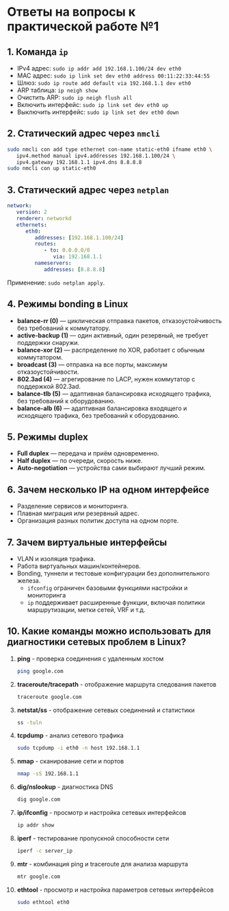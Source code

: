 # Ответы на вопросы к практической работе №1

## 1. Команда `ip`
- IPv4 адрес: `sudo ip addr add 192.168.1.100/24 dev eth0`
- MAC адрес: `sudo ip link set dev eth0 address 00:11:22:33:44:55`
- Шлюз: `sudo ip route add default via 192.168.1.1 dev eth0`
- ARP таблица: `ip neigh show`
- Очистить ARP: `sudo ip neigh flush all`
- Включить интерфейс: `sudo ip link set dev eth0 up`
- Выключить интерфейс: `sudo ip link set dev eth0 down`

## 2. Статический адрес через `nmcli`
```bash
sudo nmcli con add type ethernet con-name static-eth0 ifname eth0 \
   ipv4.method manual ipv4.addresses 192.168.1.100/24 \
   ipv4.gateway 192.168.1.1 ipv4.dns 8.8.8.8
sudo nmcli con up static-eth0
```

## 3. Статический адрес через `netplan`
```yaml
network:
   version: 2
   renderer: networkd
   ethernets:
      eth0:
         addresses: [192.168.1.100/24]
         routes:
            - to: 0.0.0.0/0
               via: 192.168.1.1
         nameservers:
            addresses: [8.8.8.8]
```
Применение: `sudo netplan apply`.

## 4. Режимы bonding в Linux
- **balance-rr (0)** — циклическая отправка пакетов, отказоустойчивость без требований к коммутатору.
- **active-backup (1)** — один активный, один резервный, не требует поддержки снаружи.
- **balance-xor (2)** — распределение по XOR, работает с обычным коммутатором.
- **broadcast (3)** — отправка на все порты, максимум отказоустойчивости.
- **802.3ad (4)** — агрегирование по LACP, нужен коммутатор с поддержкой 802.3ad.
- **balance-tlb (5)** — адаптивная балансировка исходящего трафика, без требований к оборудованию.
- **balance-alb (6)** — адаптивная балансировка входящего и исходящего трафика, без требований к оборудованию.

## 5. Режимы duplex
- **Full duplex** — передача и приём одновременно.
- **Half duplex** — по очереди, скорость ниже.
- **Auto-negotiation** — устройства сами выбирают лучший режим.

## 6. Зачем несколько IP на одном интерфейсе
- Разделение сервисов и мониторинга.
- Плавная миграция или резервный адрес.
- Организация разных политик доступа на одном порте.

## 7. Зачем виртуальные интерфейсы
- VLAN и изоляция трафика.
- Работа виртуальных машин/контейнеров.
- Bonding, туннели и тестовые конфигурации без дополнительного железа.
   - `ifconfig` ограничен базовыми функциями настройки и мониторинга
   - `ip` поддерживает расширенные функции, включая политики маршрутизации, метки сетей, VRF и т.д.

## 10. Какие команды можно использовать для диагностики сетевых проблем в Linux?

1. **ping** - проверка соединения с удаленным хостом
   ```bash
   ping google.com
   ```

2. **traceroute/tracepath** - отображение маршрута следования пакетов
   ```bash
   traceroute google.com
   ```

3. **netstat/ss** - отображение сетевых соединений и статистики
   ```bash
   ss -tuln
   ```

4. **tcpdump** - анализ сетевого трафика
   ```bash
   sudo tcpdump -i eth0 -n host 192.168.1.1
   ```

5. **nmap** - сканирование сети и портов
   ```bash
   nmap -sS 192.168.1.1
   ```

6. **dig/nslookup** - диагностика DNS
   ```bash
   dig google.com
   ```

7. **ip/ifconfig** - просмотр и настройка сетевых интерфейсов
   ```bash
   ip addr show
   ```

8. **iperf** - тестирование пропускной способности сети
   ```bash
   iperf -c server_ip
   ```

9. **mtr** - комбинация ping и traceroute для анализа маршрута
   ```bash
   mtr google.com
   ```

10. **ethtool** - просмотр и настройка параметров сетевых интерфейсов
    ```bash
    sudo ethtool eth0
    ```
